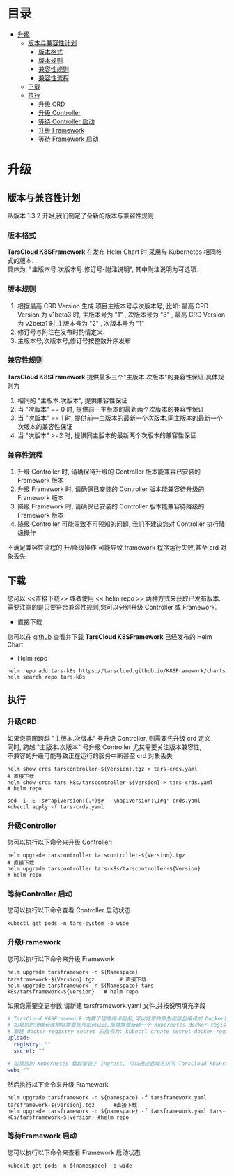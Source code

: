 # 目录

- [升级](#升级)
    * [版本与兼容性计划](#版本与兼容性计划)
        + [版本格式](#版本格式)
        + [版本规则](#版本规则)
        + [兼容性规则](#兼容性规则)
        + [兼容性流程](#兼容性流程)
    * [下载](#下载)
    * [执行](#执行)
        + [升级 CRD](#升级CRD)
        + [升级 Controller](#升级Controller)
        + [等待 Controller 启动](#等待Controller启动)
        + [升级 Framework](#升级Framework)
        + [等待 Framework 启动](#等待Framework启动)

# 升级

## 版本与兼容性计划

从版本 1.3.2 开始,我们制定了全新的版本与兼容性规则

### 版本格式

**TarsCloud K8SFramework** 在发布 Helm Chart 时,采用与 Kubernetes 相同格式的版本.  
具体为: "主版本号.次版本号.修订号-附注说明", 其中附注说明为可选项.

### 版本规则

1. 根据最高 CRD Version 生成 项目主版本号与次版本号, 比如:
   最高 CRD Version 为 v1beta3 时, 主版本号为 "1" , 次版本号为 "3" ,
   最高 CRD Version 为 v2beta1 时,主版本号为 "2" , 次版本号为 "1"
2. 修订号与附注在发布时酌情定义.
3. 主版本号,次版本号,修订号按整数升序发布

### 兼容性规则

**TarsCloud K8SFramework** 提供最多三个"主版本.次版本"的兼容性保证.具体规则为

1. 相同的 "主版本.次版本", 提供兼容性保证
2. 当 "次版本" == 0 时, 提供前一主版本的最新两个次版本的兼容性保证
3. 当 "次版本" == 1 时, 提供前一主版本的最新一个次版本,同主版本的最新一个次版本的兼容性保证
4. 当 "次版本" >=2 时, 提供同主版本的最新两个次版本的兼容性保证

### 兼容性流程

1. 升级 Controller 时, 请确保待升级的 Controller 版本能兼容已安装的 Framework 版本
2. 升级 Framework  时, 请确保已安装的 Controller 版本能兼容待升级的 Framework 版本
3. 降级 Framework  时, 请确保已安装的 Controller 版本能兼容待降级的 Framework 版本
4. 降级 Controller 可能导致不可预知的问题, 我们不建议您对 Controller 执行降级操作

不满足兼容性流程的 升/降级操作 可能导致 framework 程序运行失败,甚至 crd 对象丢失

## 下载

您可以 <<直接下载>> 或者使用 << helm repo >> 两种方式来获取已发布版本.  
需要注意的是只要符合兼容性规则,您可以分别升级 Controller 或 Framework.

+ 直接下载

您可以在 [github](https://github.com/TarsCloud/K8SFramework/tree/master/charts) 查看并下载 **TarsCloud K8SFramework** 已经发布的 Helm
Chart

+ Helm repo

```shell
helm repo add tars-k8s https://tarscloud.github.io/K8SFramework/charts
helm search repo tars-k8s
```

## 执行

### 升级CRD

如果您意图跨越 "主版本.次版本" 号升级 Controller, 则需要先升级 crd 定义  
同时, 跨越 "主版本.次版本" 号升级 Controller 尤其需要关注版本兼容性,  
不兼容的升级可能导致正在运行的服务中断甚至 crd 对象丢失

```shell
helm show crds tarscontroller-${Version}.tgz > tars-crds.yaml                  # 直接下载
helm show crds tars-k8s/tarscontroller-${Version} > tars-crds.yaml             # helm repo

sed -i -E 's#^apiVersion:(.*)$#---\napiVersion:\1#g' crds.yaml
kubectl apply -f tars-crds.yaml
```

### 升级Controller

您可以执行以下命令来升级 Controller:

```shell 
helm upgrade tarscontroller tarscontroller-${Version}.tgz                      # 直接下载
helm upgrade tarscontroller tars-k8s/tarscontroller-${Version}                 # helm repo
```

### 等待Controller 启动

您可以执行以下命令查看 Controller 启动状态

```shell 
kubectl get pods -n tars-system -o wide                                       
```

### 升级Framework

您可以执行以下命令来升级 Framework

```shell 
helm upgrade tarsframework -n ${Namespace} tarsframework-${Version}.tgz        # 直接下载
helm upgrade tarsframework -n ${Namespace} tars-k8s/tarsframework-${Version}   # helm repo
```

如果您需要变更参数,请新建 tarsframework.yaml 文件,并按说明填充字段

```yaml
# TarsCloud K8SFramework 内置了镜像编译服务,可以将您的原生程序包编译成 Docker镜像,请将您准备镜像仓库地址填充到 upload.registry
# 如果您的镜像仓库地址需要账号密码认证,那就需要新建一个 Kubernetes docker-registry secret,并将 secret 名字填充到 upload.secret
# 新建 docker-registry secret 的指令为: kubectl create secret docker-registry ${secret-name} -n ${namespace} --docker-server=${registry} --docker-username=${user} --docker-password=${pass}
upload:
  registry: ""
  secret: ""

# 如果您的 Kubernetes 集群安装了 Ingress, 可以通过此域名访问 TarsCloud K8SFramework 管理平台
web: ""
```

然后执行以下命令来升级 Framework

```shell
helm upgrade tarsframework -n ${namespace} -f tarsframework.yaml tarsframework-${version}.tgz      #直接下载
helm upgrade tarsframework -n ${namespace} -f tarsframework.yaml tars-k8s/tarsframework-${version} #helm repo
```

### 等待Framework 启动

您可以执行以下命令来查看 Framework 启动状态

```shell
kubeclt get pods -n ${namespace} -o wide
```
